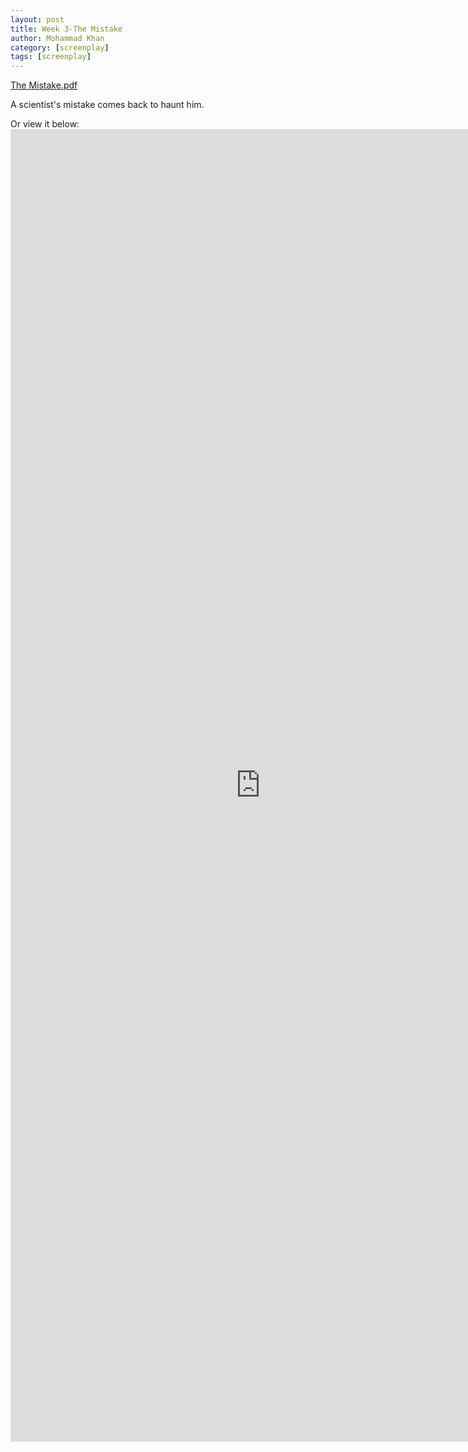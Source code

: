 ```yaml
---
layout: post
title: Week 3-The Mistake
author: Mohammad Khan
category: [screenplay]
tags: [screenplay]
---
```

<a href="https://drive.google.com/file/d/17NUrx-D6QDLhKm6a1SzZeTFGETzdUNBT/view?usp=sharing">The Mistake.pdf</a>
<p>A scientist's mistake comes back to haunt him.</p>

Or view it below: 
<embed src="https://drive.google.com/file/d/17NUrx-D6QDLhKm6a1SzZeTFGETzdUNBT/view?usp=sharing#toolbar=0" width="800px" height="2100px" />
